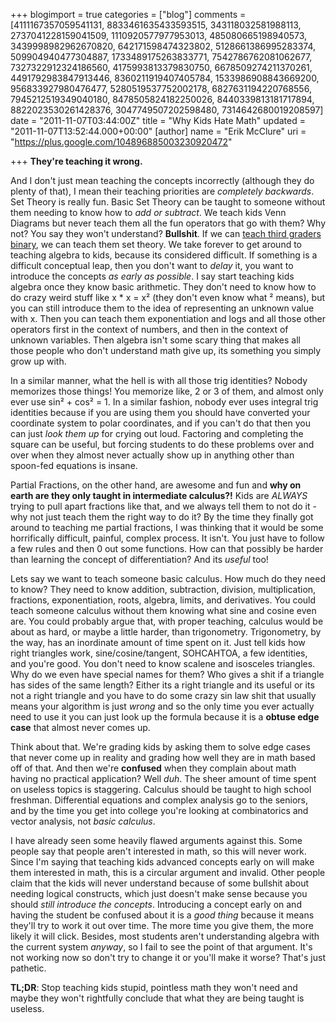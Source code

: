 +++
blogimport = true
categories = ["blog"]
comments = [4111167357059541131, 8833461635433593515, 343118032581988113, 2737041228159041509, 1110920577977953013, 485080665198940573, 3439998982962670820, 642171598474323802, 5128661386995283374, 509904940477304887, 1733489175263833771, 7542786762081062677, 7327322912324186560, 4175993813379830750, 6678509274211370261, 4491792983847913446, 8360211919407405784, 1533986908843669200, 956833927980476477, 5280519537752002178, 6827631194220768556, 7945212519349040180, 8478505824182250026, 8440339813181717894, 8822023530261428376, 3047749507202598480, 7314642680019208597]
date = "2011-11-07T03:44:00Z"
title = "Why Kids Hate Math"
updated = "2011-11-07T13:52:44.000+00:00"
[author]
name = "Erik McClure"
uri = "https://plus.google.com/104896885003230920472"

+++
**They're teaching it wrong.**

And I don't just mean teaching the concepts incorrectly (although they do plenty of that), I mean their teaching priorities are *completely backwards*. Set Theory is really fun. Basic Set Theory can be taught to someone without them needing to know how to *add or subtract*. We teach kids Venn Diagrams but never teach them all the fun operators that go with them? Why not? You say they won't understand? **Bullshit**. If we can [teach third graders binary](http://www.garlikov.com/Soc_Meth.html), we can teach them set theory. We take forever to get around to teaching algebra to kids, because its considered difficult. If something is a difficult conceptual leap, then you don't want to *delay* it, you want to introduce the concepts *as early as possible*. I say start teaching kids algebra once they know basic arithmetic. They don't need to know how to do crazy weird stuff like x * x = x² (they don't even know what ² means), but you can still introduce them to the idea of representing an unknown value with x. Then you can teach them exponentiation and logs and all those other operators first in the context of numbers, and then in the context of unknown variables. Then algebra isn't some scary thing that makes all those people who don't understand math give up, its something you simply grow up with. 

In a similar manner, what the hell is with all those trig identities? Nobody memorizes those things! You memorize like, 2 or 3 of them, and almost only ever use sin² + cos² = 1. In a similar fashion, nobody ever uses integral trig identities because if you are using them you should have converted your coordinate system to polar coordinates, and if you can't do that then you can just *look them up* for crying out loud. Factoring and completing the square can be useful, but forcing students to do these problems over and over when they almost never actually show up in anything other than spoon-fed equations is insane.  

Partial Fractions, on the other hand, are awesome and fun and **why on earth are they only taught in intermediate calculus?!** Kids are *ALWAYS* trying to pull apart fractions like that, and we always tell them to not do it - why not just teach them the right way to do it? By the time they finally got around to teaching me partial fractions, I was thinking that it would be some horrifically difficult, painful, complex process. It isn't. You just have to follow a few rules and then 0 out some functions. How can that possibly be harder than learning the concept of differentiation? And its *useful* too! 

Lets say we want to teach someone basic calculus. How much do they need to know? They need to know addition, subtraction, division, multiplication, fractions, exponentiation, roots, algebra, limits, and derivatives. You could teach someone calculus without them knowing what sine and cosine even are. You could probably argue that, with proper teaching, calculus would be about as hard, or maybe a little harder, than trigonometry. Trigonometry, by the way, has an inordinate amount of time spent on it. Just tell kids how right triangles work, sine/cosine/tangent, SOHCAHTOA, a few identities, and you're good. You don't need to know scalene and isosceles triangles. Why do we even have special names for them? Who gives a shit if a triangle has sides of the same length? Either its a right triangle and its useful or its not a right triangle and you have to do some crazy sin law shit that usually means your algorithm is just *wrong* and so the only time you ever actually need to use it you can just look up the formula because it is a **obtuse edge case** that almost never comes up. 

Think about that. We're grading kids by asking them to solve edge cases that never come up in reality and grading how well they are in math based off of that. And then we're **confused** when they complain about math having no practical application? Well *duh*. The sheer amount of time spent on useless topics is staggering. Calculus should be taught to high school freshman. Differential equations and complex analysis go to the seniors, and by the time you get into college you're looking at combinatorics and vector analysis, not *basic calculus*. 

I have already seen some heavily flawed arguments against this. Some people say that people aren't interested in math, so this will never work. Since I'm saying that teaching kids advanced concepts early on will make them interested in math, this is a circular argument and invalid. Other people claim that the kids will never understand because of some bullshit about needing logical constructs, which just doesn't make sense because you should *still introduce the concepts*. Introducing a concept early on and having the student be confused about it is a *good thing* because it means they'll try to work it out over time. The more time you give them, the more likely it will click. Besides, most students aren't understanding algebra with the current system *anyway*, so I fail to see the point of that argument. It's not working now so don't try to change it or you'll make it worse? That's just pathetic.  

**TL;DR**: Stop teaching kids stupid, pointless math they won't need and maybe they won't rightfully conclude that what they are being taught is useless.
